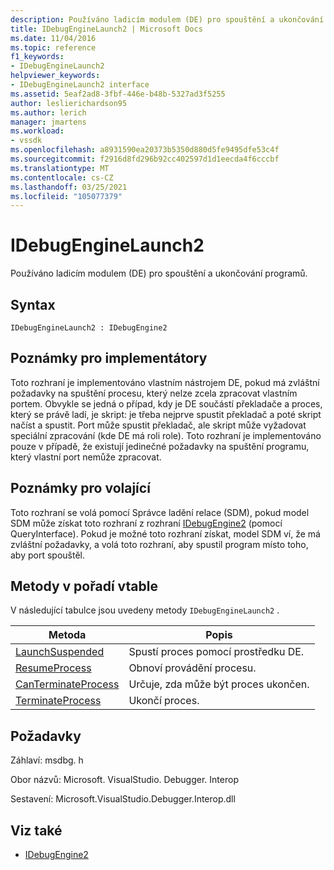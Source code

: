 ```yaml
---
description: Používáno ladicím modulem (DE) pro spouštění a ukončování programů.
title: IDebugEngineLaunch2 | Microsoft Docs
ms.date: 11/04/2016
ms.topic: reference
f1_keywords:
- IDebugEngineLaunch2
helpviewer_keywords:
- IDebugEngineLaunch2 interface
ms.assetid: 5eaf2ad8-3fbf-446e-b48b-5327ad3f5255
author: leslierichardson95
ms.author: lerich
manager: jmartens
ms.workload:
- vssdk
ms.openlocfilehash: a8931590ea20373b5350d880d5fe9495dfe53c4f
ms.sourcegitcommit: f2916d8fd296b92cc402597d1d1eecda4f6cccbf
ms.translationtype: MT
ms.contentlocale: cs-CZ
ms.lasthandoff: 03/25/2021
ms.locfileid: "105077379"
---
```

# <a name="idebugenginelaunch2"></a>IDebugEngineLaunch2
Používáno ladicím modulem (DE) pro spouštění a ukončování programů.

## <a name="syntax"></a>Syntax

```
IDebugEngineLaunch2 : IDebugEngine2
```

## <a name="notes-for-implementers"></a>Poznámky pro implementátory
 Toto rozhraní je implementováno vlastním nástrojem DE, pokud má zvláštní požadavky na spuštění procesu, který nelze zcela zpracovat vlastním portem. Obvykle se jedná o případ, kdy je DE součástí překladače a proces, který se právě ladí, je skript: je třeba nejprve spustit překladač a poté skript načíst a spustit. Port může spustit překladač, ale skript může vyžadovat speciální zpracování (kde DE má roli role). Toto rozhraní je implementováno pouze v případě, že existují jedinečné požadavky na spuštění programu, který vlastní port nemůže zpracovat.

## <a name="notes-for-callers"></a>Poznámky pro volající
 Toto rozhraní se volá pomocí Správce ladění relace (SDM), pokud model SDM může získat toto rozhraní z rozhraní [IDebugEngine2](../../../extensibility/debugger/reference/idebugengine2.md) (pomocí QueryInterface). Pokud je možné toto rozhraní získat, model SDM ví, že má zvláštní požadavky, a volá toto rozhraní, aby spustil program místo toho, aby port spouštěl.

## <a name="methods-in-vtable-order"></a>Metody v pořadí vtable
 V následující tabulce jsou uvedeny metody `IDebugEngineLaunch2` .

|Metoda|Popis|
|------------|-----------------|
|[LaunchSuspended](../../../extensibility/debugger/reference/idebugenginelaunch2-launchsuspended.md)|Spustí proces pomocí prostředku DE.|
|[ResumeProcess](../../../extensibility/debugger/reference/idebugenginelaunch2-resumeprocess.md)|Obnoví provádění procesu.|
|[CanTerminateProcess](../../../extensibility/debugger/reference/idebugenginelaunch2-canterminateprocess.md)|Určuje, zda může být proces ukončen.|
|[TerminateProcess](../../../extensibility/debugger/reference/idebugenginelaunch2-terminateprocess.md)|Ukončí proces.|

## <a name="requirements"></a>Požadavky
 Záhlaví: msdbg. h

 Obor názvů: Microsoft. VisualStudio. Debugger. Interop

 Sestavení: Microsoft.VisualStudio.Debugger.Interop.dll

## <a name="see-also"></a>Viz také
- [IDebugEngine2](../../../extensibility/debugger/reference/idebugengine2.md)
